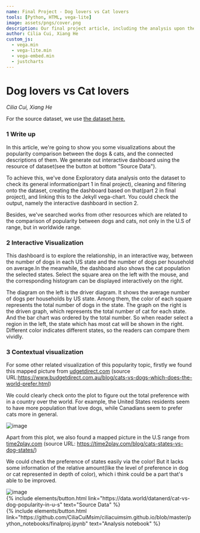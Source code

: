 ```yaml
---
name: Final Project - Dog lovers vs Cat lovers
tools: [Python, HTML, vega-lite]
image: assets/pngs/cover.png
description: Our final project article, including the analysis upon the topic and the related plots.
author: Cilia Cui, Xiang He
custom_js:
  - vega.min
  - vega-lite.min
  - vega-embed.min
  - justcharts
---
```



# Dog lovers vs Cat lovers

*Cilia Cui, Xiang He*

For the source dataset, we use [the dataset here.](https://data.world/datanerd/cat-vs-dog-popularity-in-u-s)

### 1 Write up

In this article, we're going to show you some visualizations about the popularity comparison between the dogs & cats, and the connected descriptions of them. We generate out interactive dashboard using the resource of dataset(see the button at bottom "Source Data").

To achieve this, we've done Exploratory data analysis onto the dataset to check its general information(part 1 in final project),  cleaning and filtering onto the dataset, creating the dashboard based on that(part 2 in final project), and linking this to the Jekyll vega-chart. You could check the output, namely the interactive dashboard in section 2.

Besides, we've searched works from other resources which are related to the comparison of popularity between dogs and cats, not only in the U.S of range, but in worldwide range.

### 2 Interactive Visualization

This dashboard is to explore the relationship, in an interactive way, between the number of dogs in each US state and the number of dogs per household on average.In the meanwhile, the dashboard also shows the cat population the selected states. Select the square area on the left with the mouse, and the corresponding histogram can be displayed interactively on the right.  

The diagram on the left is the driver diagram. It shows the average number of dogs per households by US state. Among them, the color of each square represents the total number of dogs in the state. The graph on the right is the driven graph, which represents the total number of cat for each state. And the bar chart was ordered by the total number. So when reader select a region in the left, the state which has most cat will be shown in the right. Different color indicates different states, so the readers can compare them vividly. 

<vegachart schema-url="{{ site.baseurl }}/assets/json/final.json" style="width: 60%"></vegachart>

### 3 Contextual visualization

For some other related visualization of this popularity topic, firstly we found this mapped picture from [udgetdirect.com](https://www.budgetdirect.com.au/blog/cats-vs-dogs-which-does-the-world-prefer.html) (source URL:https://www.budgetdirect.com.au/blog/cats-vs-dogs-which-does-the-world-prefer.html)

We could clearly check onto the plot to figure out the total preference with in a country over the world. For example, the United States residents seem to have more population that love dogs, while Canadians seem to prefer cats more in general.

<img src="../assets/pngs/final_refer1.PNG" alt="image"/>

Apart from this plot, we also found a mapped picture in the U.S range from [time2play.com](https://time2play.com/blog/cats-states-vs-dog-states/) (source URL: https://time2play.com/blog/cats-states-vs-dog-states/)

We could check the preference of states easily via the color! But it lacks some information of the relative amount(like the level of preference in dog or cat represented in depth of color), which i think could be a part that's able to be improved.

<img src="../assets/pngs/final_refer2.PNG" alt="image"  />



<div class="left">
{% include elements/button.html link="https://data.world/datanerd/cat-vs-dog-popularity-in-u-s" text="Source Data" %}
</div>

<div class="right">
{% include elements/button.html link="https://github.com/CiliaCuiMsim/ciliacuimsim.github.io/blob/master/python_notebooks/finalproj.ipynb" text="Analysis notebook" %}
</div>